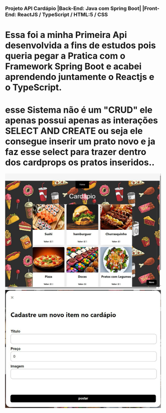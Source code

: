 ### Projeto API Cardápio |Back-End: Java com Spring Boot| |Front-End: ReactJS / TypeScript / HTML:5 / CSS

# Essa foi a minha Primeira Api desenvolvida a fins de estudos pois queria pegar a Pratica com o Framework Spring Boot e acabei aprendendo juntamente o Reactjs e o TypeScript.
# esse Sistema não é um "CRUD" ele apenas possui apenas as interações SELECT AND CREATE ou seja ele consegue inserir um prato novo e ja faz esse select para trazer dentro dos cardprops os pratos inseridos..

![Tela Início](https://github.com/DanielMacedo7/ProjetoApiCardapio/blob/bc49ea56f0647999a97abf68c6c16ea5b3a398b6/WhatsApp%20Image%202024-02-29%20at%2014.04.42.jpeg)
![Tela Cadastro](https://github.com/DanielMacedo7/ProjetoApiCardapio/blob/bc49ea56f0647999a97abf68c6c16ea5b3a398b6/WhatsApp%20Image%202024-02-29%20at%2014.04.41%20(2).jpeg)
